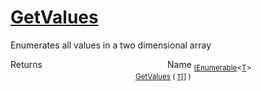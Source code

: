 # [GetValues](./ArrayExtension-100663387.md)

Enumerates all values in a two dimensional array

Returns<img width=200/>Name
<sub>[IEnumerable](https://docs.microsoft.com/en-us/dotnet/api/System.Collections.Ienumerable)\<[T](./ArrayExtension-100663387.md)></sub><img width=200/><sub>[GetValues](./ArrayExtension-100663387.md) ( [`T`](./ArrayExtension-100663387.md)[] )</sub><br>


